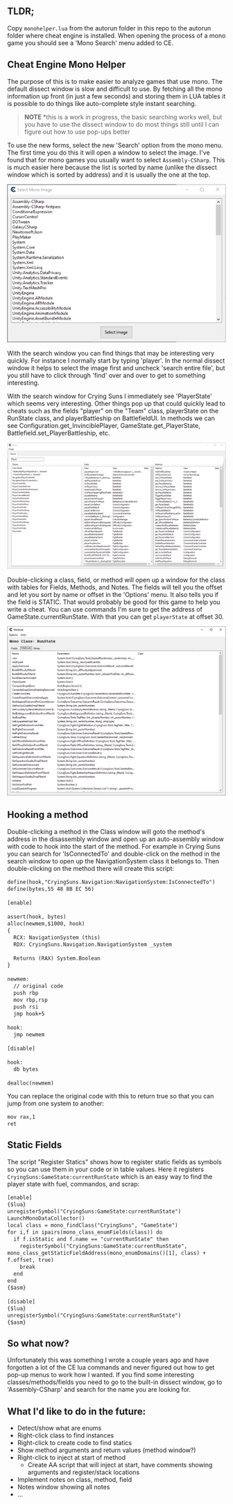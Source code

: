 ## TLDR;

Copy `monohelper.lua` from the autorun folder in this repo to the autorun
folder where cheat engine is installed.  When opening the process of a mono
game you should see a 'Mono Search' menu added to CE.

## Cheat Engine Mono Helper

The purpose of this is to make easier to analyze games that use mono.  The default
dissect window is slow and difficult to use.  By fetching all the mono information
up front (in just a few seconds) and storing them in LUA tables it is possible to
do things like auto-complete style instant searching.

> **NOTE** *this is a work in progress, the basic searching works well, but you
have to use the dissect window to do most things still until I can figure out
how to use pop-ups better

To use the new forms, select the new 'Search' option from the mono menu.  The first
time you do this it will open a window to select the image.  I've found that for
mono games you usually want to select `Assembly-CSharp`.  This is much easier here
because the list is sorted by name (unlike the dissect window which is sorted
by address) and it is usually the one at the top.

![SelectImage](Docs/SelectImage.png)

With the search window you can find things that may be interesting very quickly.
For instance I normally start by typing 'player'.  In the normal dissect window
it helps to select the image first and uncheck 'search entire file', but you still
have to click through 'find' over and over to get to something interesting.

With the search window for Crying Suns I immediately see 'PlayerState' which seems
very interesting.  Other things pop up that could quickly lead to cheats such
as the fields "player" on the "Team" class, playerState on the RunState class, and
playerBattleship on BattlefieldUI.  In methods we can see Configuration.get_InvinciblePlayer,
GameState.get_PlayerState, Battlefield.set_PlayerBattleship, etc.

![Search](Docs/Search.png)

Double-clicking a class, field, or method will open up a window for the class with
tables for Fields, Methods, and Notes.  The fields will tell you the offset and let
you sort by name or offset in the 'Options' menu.  It also tells you if the field is
STATIC.  That would probably be good for this game to help you write a cheat.   You
can use commands I'm sure to get the address of GameState.currentRunState.  With that
you can get `playerState` at offset 30.

![Class](Docs/Class.png)

## Hooking a method

Double-clicking a method in the Class window will goto the method's address in
the disassembly window and open up an auto-assembly window with code to hook
into the start of the method.  For example in Crying Suns you can search for
'IsConnectedTo' and double-click on the method in the search window to open
up the NavigationSystem class it belongs to.  Then double-clicking on the method
there will create this script:

```
define(hook,"CryingSuns.Navigation:NavigationSystem:IsConnectedTo")
define(bytes,55 48 8B EC 56)

[enable]

assert(hook, bytes)
alloc(newmem,$1000, hook)
{
  RCX: NavigationSystem (this)
  RDX: CryingSuns.Navigation.NavigationSystem _system

  Returns (RAX) System.Boolean
}

newmem:
  // original code
  push rbp
  mov rbp,rsp
  push rsi
  jmp hook+5

hook:
  jmp newmem

[disable]

hook:
  db bytes

dealloc(newmem)
```

You can replace the original code with this to return true so that you can jump from one system to another:

```
mov rax,1
ret
```

## Static Fields

The script "Register Statics" shows how to register static fields as symbols so you can use them
in your code or in table values.  Here it registers `CryingSuns:GameState:currentRunState` which
is an easy way to find the player state with fuel, commandos, and scrap:

```
[enable]
{$lua}
unregisterSymbol("CryingSuns:GameState:currentRunState")
LaunchMonoDataCollector()
local class = mono_findClass("CryingSuns", "GameState")
for i,f in ipairs(mono_class_enumFields(class)) do
  if f.isStatic and f.name == "currentRunState" then
    registerSymbol("CryingSuns:GameState:currentRunState", mono_class_getStaticFieldAddress(mono_enumDomains()[1], class) + f.offset, true)
    break
  end
end
{$asm}

[disable]
{$lua}
unregisterSymbol("CryingSuns:GameState:currentRunState")
{$asm}
```

## So what now?

Unfortunately this was something I wrote a couple years ago and have forgotten
a lot of the CE lua commands and never figured out how to get pop-up menus to work
how I wanted.  If you find some interesting classes/methods/fields you need to
go to the built-in dissect window, go to 'Assembly-CSharp' and search for the name
you are looking for.

## What I'd like to do in the future:

* Detect/show what are enums
* Right-click class to find instances
* Right-click to create code to find statics
* Show method arguments and return values (method window?)
* Right-click to inject at start of method
    * Create AA script that will inject at start, have comments showing arguments and register/stack locations
* Implement notes on class, method, field
* Notes window showing all notes
* ...